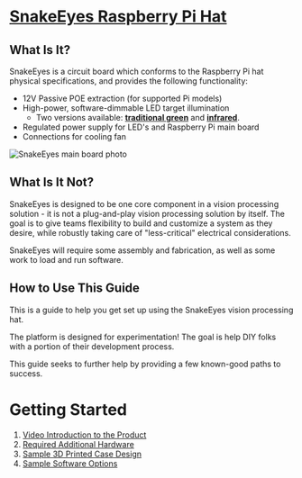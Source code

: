 # [SnakeEyes Raspberry Pi Hat](https://www.playingwithfusion.com/productview.php?pdid=133&catid=1014)

## What Is It?

SnakeEyes is a circuit board which conforms to the Raspberry Pi hat physical specifications, and provides the following functionality:

 * 12V Passive POE extraction (for supported Pi models)
 * High-power, software-dimmable LED target illumination
   * Two versions available: [**traditional green**](https://www.playingwithfusion.com/productview.php?catid=1014&pdid=133) and [**infrared**](https://www.playingwithfusion.com/productview.php?catid=1014&pdid=134).
 * Regulated power supply for LED's and Raspberry Pi main board
 * Connections for cooling fan

![SnakeEyes main board photo](img/mainBoardGreen.jpg)

## What Is It Not?

SnakeEyes is designed to be one core component in a vision processing solution - it is not a plug-and-play vision processing solution by itself. The goal is to give teams flexibility to build and customize a system as they desire, while robustly taking care of "less-critical" electrical considerations.

SnakeEyes will require some assembly and fabrication, as well as some work to load and run software. 

## How to Use This Guide

This is a guide to help you get set up using the SnakeEyes vision processing hat. 

The platform is designed for experimentation! The goal is help DIY folks with a portion of their development process. 

This guide seeks to further help by providing a few known-good paths to success.

# Getting Started

 1. [Video Introduction to the Product](https://www.youtube.com/watch?v=mmTHJN22qKk&feature=youtu.be)
 2. [Required Additional Hardware](hardware.md)
 3. [Sample 3D Printed Case Design](sampleCase.md) 
 4. [Sample Software Options](sampleSoftware.md)